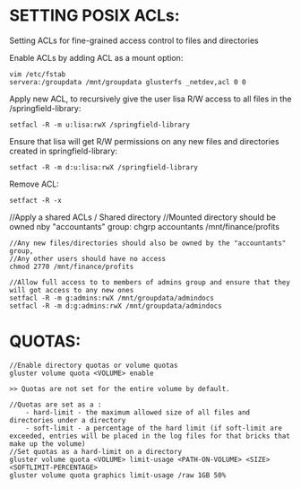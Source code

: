 # SETTING POSIX ACLs: # 
Setting ACLs for fine-grained access control to files and directories

Enable ACLs by adding ACL as a mount option:
```
vim /etc/fstab
servera:/groupdata /mnt/groupdata glusterfs _netdev,acl 0 0
```

Apply new ACL, to recursively give the user lisa R/W access to all files in the /springfield-library:
```
setfacl -R -m u:lisa:rwX /springfield-library
```


Ensure that lisa will get R/W permissions on any new files and directories created in springfield-library:
```
setfact -R -m d:u:lisa:rwX /springfield-library
```

Remove ACL:
```
setfact -R -x 
```

//Apply a shared ACLs / Shared directory
	//Mounted directory should be owned nby "accountants" group:
	chgrp accountants /mnt/finance/profits
	
	//Any new files/directories should also be owned by the "accountants" group,
	//Any other users should have no access
	chmod 2770 /mnt/finance/profits
	
	//Allow full access to to members of admins group and ensure that they will got access to any new ones
	setfacl -R -m g:admins:rwX /mnt/groupdata/admindocs
	setfacl -R -m d:g:admins:rwX /mnt/groupdata/admindocs
	
# QUOTAS:
	//Enable directory quotas or volume quotas
	gluster volume quota <VOLUME> enable
	
	>> Quotas are not set for the entire volume by default.

	//Quotas are set as a :
		- hard-limit - the maximum allowed size of all files and directories under a directory
		- soft-limit - a percentage of the hard limit (if soft-limit are exceeded, entries will be placed in the log files for that bricks that make up the volume)
	//Set quotas as a hard-limit on a directory
	gluster volume quota <VOLUME> limit-usage <PATH-ON-VOLUME> <SIZE> <SOFTLIMIT-PERCENTAGE>
	gluster volume quota graphics limit-usage /raw 1GB 50%
